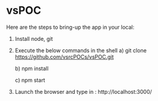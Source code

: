 vsPOC
=====

Here are the steps to bring-up the app in your local:

1) Install node, git

2) Execute the below commands in the shell
	a) git clone https://github.com/vsrcPOCs/vsPOC.git
	
	b) npm install
	
	c) npm start

3) Launch the browser and type in : http://localhost:3000/
